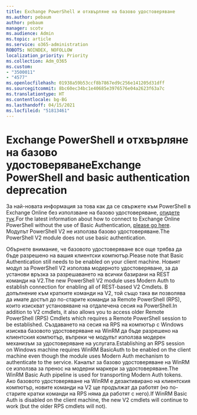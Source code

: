 ```yaml
---
title: Exchange PowerShell и отхвърляне на базово удостоверяване
ms.author: pebaum
author: pebaum
manager: scotv
ms.audience: Admin
ms.topic: article
ms.service: o365-administration
ROBOTS: NOINDEX, NOFOLLOW
localization_priority: Priority
ms.collection: Adm_O365
ms.custom:
- "3500011"
- "4577"
ms.openlocfilehash: 01938a59b53ccf8b7867ed9c256e141205d31dff
ms.sourcegitcommit: 8bc60ec34bc1e40685e3976576e04a2623f63a7c
ms.translationtype: HT
ms.contentlocale: bg-BG
ms.lasthandoff: 04/15/2021
ms.locfileid: "51813461"
---
```

# <a name="exchange-powershell-and-basic-authentication-deprecation"></a><span data-ttu-id="3f1d5-102">Exchange PowerShell и отхвърляне на базово удостоверяване</span><span class="sxs-lookup"><span data-stu-id="3f1d5-102">Exchange PowerShell and basic authentication deprecation</span></span>

<span data-ttu-id="3f1d5-103">За най-новата информация за това как да се свържете към PowerShell в Exchange Online без използване на базово удостоверяване, [отидете тук](https://aka.ms/exops-docs).</span><span class="sxs-lookup"><span data-stu-id="3f1d5-103">For the latest information about how to connect to Exchange Online PowerShell without the use of Basic Authentication, [please go here](https://aka.ms/exops-docs).</span></span> <span data-ttu-id="3f1d5-104">Модулът PowerShell V2 не използва базово удостоверяване.</span><span class="sxs-lookup"><span data-stu-id="3f1d5-104">The PowerShell V2 module does not use basic authentication.</span></span>

<span data-ttu-id="3f1d5-105">Обърнете внимание, че базовото удостоверяване все още трябва да бъде разрешено на вашия клиентски компютър.</span><span class="sxs-lookup"><span data-stu-id="3f1d5-105">Please note that Basic Authentication still needs to be enabled on your client machine.</span></span>
<span data-ttu-id="3f1d5-106">Новият модул за PowerShell V2 използва модерното удостоверяване, за да установи връзка за разрешаването на всички базирани на REST команди на V2.</span><span class="sxs-lookup"><span data-stu-id="3f1d5-106">The new PowerShell V2 module uses Modern Auth to establish connection for enabling all of REST-based V2 Cmdlets.</span></span> <span data-ttu-id="3f1d5-107">В допълнение към кратките команди на V2, той също така ви позволява да имате достъп до по-старите команди за Remote PowerShell (RPS), които изискват установяване на отдалечена сесия на PowerShell.</span><span class="sxs-lookup"><span data-stu-id="3f1d5-107">In addition to V2 cmdlets, it also allows you to access older Remote PowerShell (RPS) Cmdlets which requires a Remote PowerShell session to be established.</span></span> <span data-ttu-id="3f1d5-108">Създаването на сесия на RPS на компютър с Windows изисква базовото удостоверяване на WinRM да бъде разрешено на клиентския компютър, въпреки че модулът използва модерен механизъм за удостоверяване на услугата.</span><span class="sxs-lookup"><span data-stu-id="3f1d5-108">Establishing an RPS session on Windows machine requires WinRM BasicAuth to be enabled on the client machine even though the module uses Modern Auth mechanism to authenticate to the service.</span></span> <span data-ttu-id="3f1d5-109">Каналът за базово удостоверяване на WinRM се използва за пренос на модерни маркери за удостоверяване.</span><span class="sxs-lookup"><span data-stu-id="3f1d5-109">The WinRM Basic Auth pipeline is used for transporting Modern Auth tokens.</span></span> <span data-ttu-id="3f1d5-110">Ако базовото удостоверяване на WinRM е дезактивирано на клиентския компютър, новите команди на V2 ще продължат да работят (но по-старите кратки команди на RPS няма да работят с него).</span><span class="sxs-lookup"><span data-stu-id="3f1d5-110">If WinRM Basic Auth is disabled on the client machine, the new V2 cmdlets will continue to work (but the older RPS cmdlets will not).</span></span>
